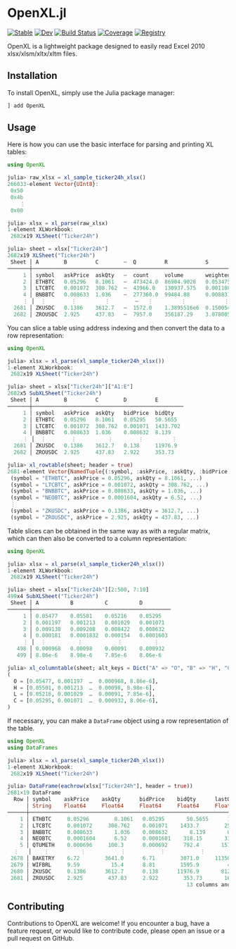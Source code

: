 # OpenXL.jl

[![Stable](https://img.shields.io/badge/docs-stable-blue.svg)](https://bhftbootcamp.github.io/OpenXL.jl/stable/)
[![Dev](https://img.shields.io/badge/docs-dev-blue.svg)](https://bhftbootcamp.github.io/OpenXL.jl/dev/)
[![Build Status](https://github.com/bhftbootcamp/OpenXL.jl/actions/workflows/CI.yml/badge.svg?branch=master)](https://github.com/bhftbootcamp/OpenXL.jl/actions/workflows/CI.yml?query=branch%3Amaster)
[![Coverage](https://codecov.io/gh/bhftbootcamp/OpenXL.jl/branch/master/graph/badge.svg)](https://codecov.io/gh/bhftbootcamp/OpenXL.jl)
[![Registry](https://img.shields.io/badge/registry-General-4063d8)](https://github.com/JuliaRegistries/General)

OpenXL is a lightweight package designed to easily read Excel 2010 xlsx/xlsm/xltx/xltm files.

## Installation

To install OpenXL, simply use the Julia package manager:

```julia
] add OpenXL
```

## Usage

Here is how you can use the basic interface for parsing and printing XL tables:

```julia
using OpenXL

julia> raw_xlsx = xl_sample_ticker24h_xlsx()
266033-element Vector{UInt8}:
 0x50
 0x4b
    ⋮
 0x00

julia> xlsx = xl_parse(raw_xlsx)
1-element XLWorkbook:
 2682x19 XLSheet("Ticker24h")

julia> sheet = xlsx["Ticker24h"]
2682x19 XLSheet("Ticker24h")
 Sheet │ A        B         C        ⋯  Q         R            S                 
───────┼────────────────────────────────────────────────────────────────────────
     1 │ symbol   askPrice  askQty   ⋯  count     volume       weightedAvgPrice  
     2 │ ETHBTC   0.05296   8.1061   ⋯  473424.0  86904.9028   0.05347515        
     3 │ LTCBTC   0.001072  308.762  ⋯  43966.0   130937.575   0.00110825        
     4 │ BNBBTC   0.008633  1.036    ⋯  277360.0  99484.88     0.00883183        
     ⋮ │  ⋮        ⋮         ⋮        ⋯   ⋮         ⋮            ⋮                 
  2681 │ ZKUSDC   0.1386    3612.7   ⋯  1572.0    1.3895516e6  0.15005404        
  2682 │ ZROUSDC  2.925     437.83   ⋯  7957.0    356187.29    3.07800556
```

You can slice a table using address indexing and then convert the data to a row representation:

```julia
using OpenXL

julia> xlsx = xl_parse(xl_sample_ticker24h_xlsx())
1-element XLWorkbook:
 2682x19 XLSheet("Ticker24h")

julia> sheet = xlsx["Ticker24h"]["A1:E"]
2682x5 SubXLSheet("Ticker24h")
 Sheet │ A        B         C        D         E         
───────┼────────────────────────────────────────────────
     1 │ symbol   askPrice  askQty   bidPrice  bidQty    
     2 │ ETHBTC   0.05296   8.1061   0.05295   50.5655   
     3 │ LTCBTC   0.001072  308.762  0.001071  1433.702  
     4 │ BNBBTC   0.008633  1.036    0.008632  8.139     
     ⋮ │  ⋮        ⋮          ⋮        ⋮         ⋮         
  2681 │ ZKUSDC   0.1386    3612.7   0.138     11976.9   
  2682 │ ZROUSDC  2.925     437.83   2.922     353.73  

julia> xl_rowtable(sheet; header = true)
2681-element Vector{NamedTuple{(:symbol, :askPrice, :askQty, :bidPrice, :bidQty)}}:
 (symbol = "ETHBTC", askPrice = 0.05296, askQty = 8.1061, ...)
 (symbol = "LTCBTC", askPrice = 0.001072, askQty = 308.762, ...)
 (symbol = "BNBBTC", askPrice = 0.008633, askQty = 1.036, ...)
 (symbol = "NEOBTC", askPrice = 0.0001604, askQty = 6.52, ...)
 ⋮
 (symbol = "ZKUSDC", askPrice = 0.1386, askQty = 3612.7, ...)
 (symbol = "ZROUSDC", askPrice = 2.925, askQty = 437.83, ...)
```

Table slices can be obtained in the same way as with a regular matrix, which can then also be converted to a column representation:

```julia
using OpenXL

julia> xlsx = xl_parse(xl_sample_ticker24h_xlsx())
1-element XLWorkbook:
 2682x19 XLSheet("Ticker24h")

julia> sheet = xlsx["Ticker24h"][2:500, 7:10]
499x4 SubXLSheet("Ticker24h")
 Sheet │ A          B          C          D          
───────┼────────────────────────────────────────────
     1 │ 0.05477    0.05501    0.05216    0.05295    
     2 │ 0.001197   0.001213   0.001029   0.001071   
     3 │ 0.009138   0.009208   0.008422   0.008632   
     4 │ 0.000181   0.0001832  0.000154   0.0001603  
     ⋮ │  ⋮          ⋮           ⋮          ⋮           
   498 │ 0.000968   0.00098    0.00091    0.000932   
   499 │ 8.86e-6    8.98e-6    7.85e-6    8.06e-6   

julia> xl_columntable(sheet; alt_keys = Dict("A" => "O", "B" => "H", "C" => "L", "D" => "C"))
(
  O = [0.05477, 0.001197  …  0.000968, 8.86e-6],
  H = [0.05501, 0.001213  …  0.00098, 8.98e-6],
  L = [0.05216, 0.001029  …  0.00091, 7.85e-6],
  C = [0.05295, 0.001071  …  0.000932, 8.06e-6],
)
```

If necessary, you can make a `DataFrame` object using a row representation of the table.

```julia
using OpenXL
using DataFrames

julia> xlsx = xl_parse(xl_sample_ticker24h_xlsx())
1-element XLWorkbook:
 2682x19 XLSheet("Ticker24h")

julia> DataFrame(eachrow(xlsx["Ticker24h"], header = true))
2681×19 DataFrame
  Row │ symbol    askPrice    askQty      bidPrice    bidQty      lastQty    openPrice  ⋯
      │ String    Float64     Float64     Float64     Float64     Float64    Float64    ⋯
──────┼──────────────────────────────────────────────────────────────────────────────────
    1 │ ETHBTC     0.05296        8.1061   0.05295       50.5655      1.15     0.05477  ⋯
    2 │ LTCBTC     0.001072     308.762    0.001071    1433.7        25.421    0.001197
    3 │ BNBBTC     0.008633       1.036    0.008632       8.139       0.013    0.009138
    4 │ NEOBTC     0.0001604      6.52     0.0001601    318.15       33.69     0.000181
    5 │ QTUMETH    0.000696     100.3      0.000692     792.4       157.3      0.000738 ⋯
  ⋮   │    ⋮          ⋮           ⋮           ⋮           ⋮           ⋮           ⋮     ⋱
 2678 │ BAKETRY    6.72        3641.0      6.71        3071.0     11350.0      8.79
 2679 │ WIFBRL     9.59          15.4      8.81        1595.9         4.5     10.05
 2680 │ ZKUSDC     0.1386      3612.7      0.138      11976.9       812.0      0.1628
 2681 │ ZROUSDC    2.925        437.83     2.922        353.73       16.08     3.24     ⋯
                                                         13 columns and 2672 rows omitted
```

## Contributing

Contributions to OpenXL are welcome! If you encounter a bug, have a feature request, or would like to contribute code, please open an issue or a pull request on GitHub.
